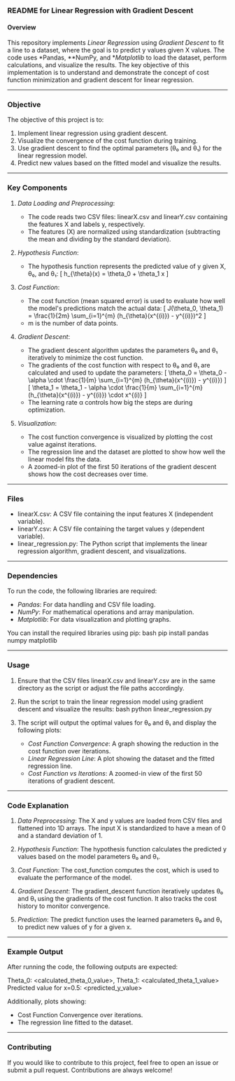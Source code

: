 ### README for Linear Regression with Gradient Descent

#### Overview

This repository implements *Linear Regression* using *Gradient Descent* to fit a line to a dataset, where the goal is to predict y values given X values. The code uses *Pandas, **NumPy, and **Matplotlib* to load the dataset, perform calculations, and visualize the results. The key objective of this implementation is to understand and demonstrate the concept of cost function minimization and gradient descent for linear regression.

---

### Objective

The objective of this project is to:
1. Implement linear regression using gradient descent.
2. Visualize the convergence of the cost function during training.
3. Use gradient descent to find the optimal parameters (θ₀ and θ₁) for the linear regression model.
4. Predict new values based on the fitted model and visualize the results.

---

### Key Components

1. *Data Loading and Preprocessing*:
   - The code reads two CSV files: linearX.csv and linearY.csv containing the features X and labels y, respectively.
   - The features (X) are normalized using standardization (subtracting the mean and dividing by the standard deviation).

2. *Hypothesis Function*:
   - The hypothesis function represents the predicted value of y given X, θ₀, and θ₁:
     \[
     h_{\theta}(x) = \theta_0 + \theta_1 x
     \]

3. *Cost Function*:
   - The cost function (mean squared error) is used to evaluate how well the model's predictions match the actual data:
     \[
     J(\theta_0, \theta_1) = \frac{1}{2m} \sum_{i=1}^{m} (h_{\theta}(x^{(i)}) - y^{(i)})^2
     \]
   - m is the number of data points.

4. *Gradient Descent*:
   - The gradient descent algorithm updates the parameters θ₀ and θ₁ iteratively to minimize the cost function.
   - The gradients of the cost function with respect to θ₀ and θ₁ are calculated and used to update the parameters:
     \[
     \theta_0 = \theta_0 - \alpha \cdot \frac{1}{m} \sum_{i=1}^{m} (h_{\theta}(x^{(i)}) - y^{(i)})
     \]
     \[
     \theta_1 = \theta_1 - \alpha \cdot \frac{1}{m} \sum_{i=1}^{m} (h_{\theta}(x^{(i)}) - y^{(i)}) \cdot x^{(i)}
     \]
   - The learning rate α controls how big the steps are during optimization.

5. *Visualization*:
   - The cost function convergence is visualized by plotting the cost value against iterations.
   - The regression line and the dataset are plotted to show how well the linear model fits the data.
   - A zoomed-in plot of the first 50 iterations of the gradient descent shows how the cost decreases over time.

---

### Files

- linearX.csv: A CSV file containing the input features X (independent variable).
- linearY.csv: A CSV file containing the target values y (dependent variable).
- linear_regression.py: The Python script that implements the linear regression algorithm, gradient descent, and visualizations.
  
---

### Dependencies

To run the code, the following libraries are required:
- *Pandas*: For data handling and CSV file loading.
- *NumPy*: For mathematical operations and array manipulation.
- *Matplotlib*: For data visualization and plotting graphs.

You can install the required libraries using pip:
bash
pip install pandas numpy matplotlib


---

### Usage

1. Ensure that the CSV files linearX.csv and linearY.csv are in the same directory as the script or adjust the file paths accordingly.
2. Run the script to train the linear regression model using gradient descent and visualize the results:
   bash
   python linear_regression.py
   
3. The script will output the optimal values for θ₀ and θ₁ and display the following plots:
   - *Cost Function Convergence*: A graph showing the reduction in the cost function over iterations.
   - *Linear Regression Line*: A plot showing the dataset and the fitted regression line.
   - *Cost Function vs Iterations*: A zoomed-in view of the first 50 iterations of gradient descent.

---

### Code Explanation

1. *Data Preprocessing*:
   The X and y values are loaded from CSV files and flattened into 1D arrays. The input X is standardized to have a mean of 0 and a standard deviation of 1.

2. *Hypothesis Function*:
   The hypothesis function calculates the predicted y values based on the model parameters θ₀ and θ₁.

3. *Cost Function*:
   The cost_function computes the cost, which is used to evaluate the performance of the model.

4. *Gradient Descent*:
   The gradient_descent function iteratively updates θ₀ and θ₁ using the gradients of the cost function. It also tracks the cost history to monitor convergence.

5. *Prediction*:
   The predict function uses the learned parameters θ₀ and θ₁ to predict new values of y for a given x.

---

### Example Output

After running the code, the following outputs are expected:


Theta_0: <calculated_theta_0_value>, Theta_1: <calculated_theta_1_value>
Predicted value for x=0.5: <predicted_y_value>


Additionally, plots showing:
- Cost Function Convergence over iterations.
- The regression line fitted to the dataset.

---

### Contributing

If you would like to contribute to this project, feel free to open an issue or submit a pull request. Contributions are always welcome!



